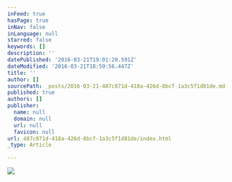 ```yaml
---
inFeed: true
hasPage: true
inNav: false
inLanguage: null
starred: false
keywords: []
description: ''
datePublished: '2016-03-21T19:01:20.591Z'
dateModified: '2016-03-21T18:59:56.447Z'
title: ''
author: []
sourcePath: _posts/2016-03-21-487c871d-418a-426d-8bcf-1a3c5f1d81de.md
published: true
authors: []
publisher:
  name: null
  domain: null
  url: null
  favicon: null
url: 487c871d-418a-426d-8bcf-1a3c5f1d81de/index.html
_type: Article

---
```

![](https://s3-us-west-2.amazonaws.com/the-grid-img/p/7bdddf6bfd71cdb3d24f6dd4b5b094acf97df4ce.jpg)